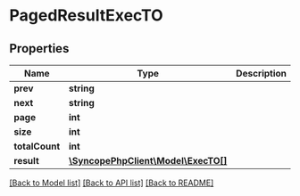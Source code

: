 # PagedResultExecTO

## Properties
Name | Type | Description | Notes
------------ | ------------- | ------------- | -------------
**prev** | **string** |  | [optional] 
**next** | **string** |  | [optional] 
**page** | **int** |  | [optional] 
**size** | **int** |  | [optional] 
**totalCount** | **int** |  | [optional] 
**result** | [**\SyncopePhpClient\Model\ExecTO[]**](ExecTO.md) |  | [optional] 

[[Back to Model list]](../README.md#documentation-for-models) [[Back to API list]](../README.md#documentation-for-api-endpoints) [[Back to README]](../README.md)


